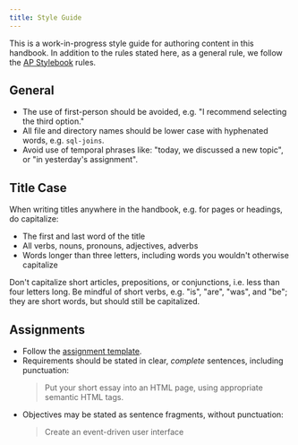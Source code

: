```yaml
---
title: Style Guide
---
```


This is a work-in-progress style guide for authoring content in this handbook.
In addition to the rules stated here, as a general rule, we follow the
[AP Stylebook](https://www.apstylebook.com/) rules.

## General

- The use of first-person should be avoided, e.g. "I recommend selecting the
  third option."
- All file and directory names should be lower case with hyphenated words, e.g.
  `sql-joins`.
- Avoid use of temporal phrases like: "today, we discussed a new topic", or "in
  yesterday's assignment".

## Title Case

When writing titles anywhere in the handbook, e.g. for pages or headings, do
capitalize:

- The first and last word of the title
- All verbs, nouns, pronouns, adjectives, adverbs
- Words longer than three letters, including words you wouldn't otherwise
  capitalize

Don't capitalize short articles, prepositions, or conjunctions, i.e. less than
four letters long. Be mindful of short verbs, e.g. "is", "are", "was", and "be";
they are short words, but should still be capitalized.

## Assignments

- Follow the [assignment template](./assignment-template).
- Requirements should be stated in clear, _complete_ sentences, including
  punctuation:
  > Put your short essay into an HTML page, using appropriate semantic HTML
  > tags.
- Objectives may be stated as sentence fragments, without punctuation:
  > Create an event-driven user interface
